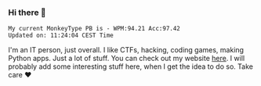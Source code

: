 ### Hi there 👋
<!-- PB START -->
```
My current MonkeyType PB is - WPM:94.21 Acc:97.42
Updated on: 11:24:04 CEST Time
```
<!-- PB END -->
I'm an IT person, just overall. I like CTFs, hacking, coding games, making Python apps. Just a lot of stuff.
You can check out my website [here](https://skill3472.github.io/).
I will probably add some interesting stuff here, when I get the idea to do so. Take care ❤️
